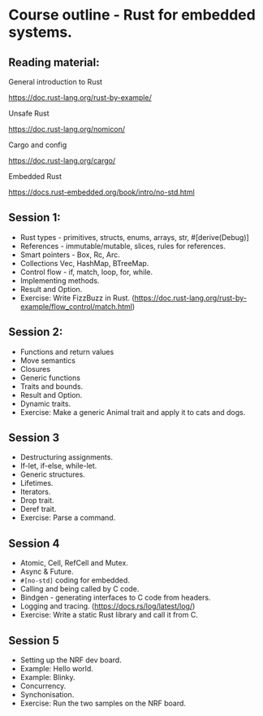 # Course outline - Rust for embedded systems.

## Reading material:

General introduction to Rust

https://doc.rust-lang.org/rust-by-example/

Unsafe Rust

https://doc.rust-lang.org/nomicon/

Cargo and config

https://doc.rust-lang.org/cargo/

Embedded Rust

https://docs.rust-embedded.org/book/intro/no-std.html


## Session 1:

* Rust types - primitives, structs, enums, arrays, str, #[derive(Debug)]
* References - immutable/mutable, slices, rules for references.
* Smart pointers - Box, Rc, Arc.
* Collections Vec, HashMap, BTreeMap.
* Control flow - if, match, loop, for, while.
* Implementing methods.
* Result and Option.
* Exercise: Write FizzBuzz in Rust. (https://doc.rust-lang.org/rust-by-example/flow_control/match.html)

## Session 2:

* Functions and return values
* Move semantics
* Closures
* Generic functions
* Traits and bounds.
* Result and Option.
* Dynamic traits.
* Exercise: Make a generic Animal trait and apply it to cats and dogs.

## Session 3

* Destructuring assignments.
* If-let, if-else, while-let.
* Generic structures.
* Lifetimes.
* Iterators.
* Drop trait.
* Deref trait.
* Exercise: Parse a command.

## Session 4

* Atomic, Cell, RefCell and Mutex.
* Async & Future.
* `#[no-std]` coding for embedded.
* Calling and being called by C code.
* Bindgen - generating interfaces to C code from headers.
* Logging and tracing. (https://docs.rs/log/latest/log/)
* Exercise: Write a static Rust library and call it from C.

## Session 5

* Setting up the NRF dev board.
* Example: Hello world.
* Example: Blinky.
* Concurrency.
* Synchonisation.
* Exercise: Run the two samples on the NRF board.

